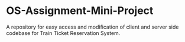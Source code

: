 # OS-Assignment-Mini-Project
A repository for easy access and modification of client and server side codebase for Train Ticket Reservation System.

